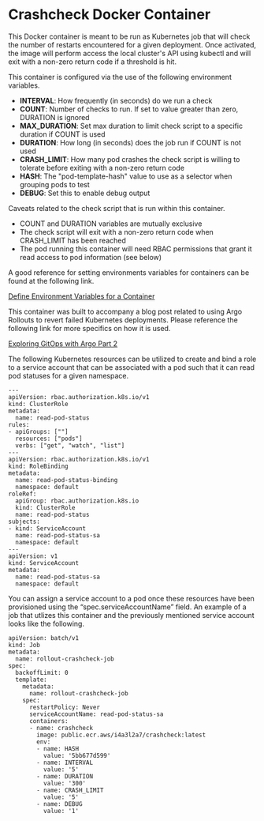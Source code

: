 # Crashcheck Docker Container

This Docker container is meant to be run as Kubernetes job that will check the number of restarts encountered for a given deployment. Once activated, the image will perform access the local cluster's API using kubectl and will exit with a non-zero return code if a threshold is hit.

This container is configured via the use of the following environment variables.
- **INTERVAL**: How frequently (in seconds) do we run a check
- **COUNT**: Number of checks to run. If set to value greater than zero, DURATION is ignored
- **MAX_DURATION**: Set max duration to limit check script to a specific duration if COUNT is used
- **DURATION**: How long (in seconds) does the job run if COUNT is not used
- **CRASH_LIMIT**: How many pod crashes the check script is willing to tolerate before exiting with a non-zero return code
- **HASH**: The "pod-template-hash" value to use as a selector when grouping pods to test
- **DEBUG**: Set this to enable debug output

Caveats related to the check script that is run within this container.
- COUNT and DURATION variables are mutually exclusive
- The check script will exit with a non-zero return code when CRASH_LIMIT has been reached
- The pod running this container will need RBAC permissions that grant it read access to pod information (see below)

A good reference for setting environments variables for containers can be found at the following link.

[Define Environment Variables for a Container](https://kubernetes.io/docs/tasks/inject-data-application/define-environment-variable-container/)

This container was built to accompany a blog post related to using Argo Rollouts to revert failed Kubernetes deployments. Please reference the following link for more specifics on how it is used.

[Exploring GitOps with Argo Part 2](https://www.trek10.com/blog/exploring-gitops-with-argo-part-2)

The following Kubernetes resources can be utilized to create and bind a role to a service account that can be associated with a pod such that it can read pod statuses for a given namespace.

    ---
    apiVersion: rbac.authorization.k8s.io/v1
    kind: ClusterRole
    metadata:
      name: read-pod-status
    rules:
    - apiGroups: [""]
      resources: ["pods"]
      verbs: ["get", "watch", "list"]
    ---
    apiVersion: rbac.authorization.k8s.io/v1
    kind: RoleBinding
    metadata:
      name: read-pod-status-binding
      namespace: default
    roleRef:
      apiGroup: rbac.authorization.k8s.io
      kind: ClusterRole
      name: read-pod-status
    subjects:
    - kind: ServiceAccount
      name: read-pod-status-sa
      namespace: default
    ---
    apiVersion: v1
    kind: ServiceAccount
    metadata:
      name: read-pod-status-sa
      namespace: default

You can assign a service account to a pod once these resources have been provisioned using the “spec.serviceAccountName” field. An example of a job that utlizes this container and the previously mentioned service account looks like the following.

    apiVersion: batch/v1
    kind: Job
    metadata:
      name: rollout-crashcheck-job
    spec:
      backoffLimit: 0
      template:
        metadata:
          name: rollout-crashcheck-job
        spec:
          restartPolicy: Never
          serviceAccountName: read-pod-status-sa
          containers:
          - name: crashcheck
            image: public.ecr.aws/i4a3l2a7/crashcheck:latest
            env:
            - name: HASH
              value: '5bb677d599'
            - name: INTERVAL
              value: '5'
            - name: DURATION
              value: '300'
            - name: CRASH_LIMIT
              value: '5'
            - name: DEBUG
              value: '1'
